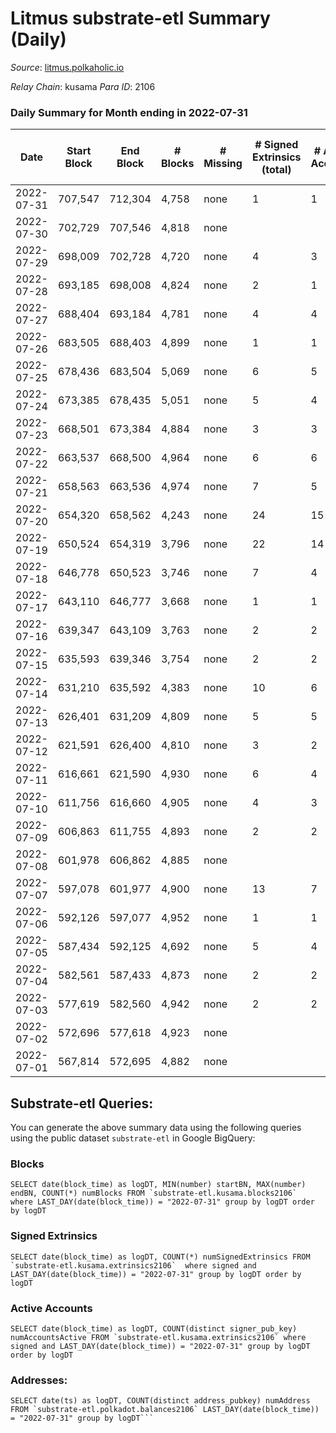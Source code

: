 # Litmus substrate-etl Summary (Daily)

_Source_: [litmus.polkaholic.io](https://litmus.polkaholic.io)

*Relay Chain*: kusama
*Para ID*: 2106



### Daily Summary for Month ending in 2022-07-31


| Date | Start Block | End Block | # Blocks | # Missing | # Signed Extrinsics (total) | # Active Accounts | # Addresses with Balances | # Events | # Transfers | # XCM Transfers In | # XCM Transfers Out |
| ---- | ----------- | --------- | -------- | --------- | --------------------------- | ----------------- | ------------------------- | -------- | ----------- | ------------------ | ------------------- |
| 2022-07-31 | 707,547 | 712,304 | 4,758 | none  | 1 | 1 | 3,832 | 9,523 |   |   |   |
| 2022-07-30 | 702,729 | 707,546 | 4,818 | none  |  |  | 3,832 | 9,642 |   |   |   |
| 2022-07-29 | 698,009 | 702,728 | 4,720 | none  | 4 | 3 | 3,832 | 9,459 |   |   |   |
| 2022-07-28 | 693,185 | 698,008 | 4,824 | none  | 2 | 1 | 3,832 | 9,660 |   |   |   |
| 2022-07-27 | 688,404 | 693,184 | 4,781 | none  | 4 | 4 | 3,832 | 9,587 | 1 ($4.08) |   | 1 ($4.06) |
| 2022-07-26 | 683,505 | 688,403 | 4,899 | none  | 1 | 1 | 3,832 | 9,806 |   |   |   |
| 2022-07-25 | 678,436 | 683,504 | 5,069 | none  | 6 | 5 | 3,832 | 10,188 | 1 ($4.08) | 1 ($2.45) | 1 ($4.06) |
| 2022-07-24 | 673,385 | 678,435 | 5,051 | none  | 5 | 4 | 3,830 | 10,133 |   |   |   |
| 2022-07-23 | 668,501 | 673,384 | 4,884 | none  | 3 | 3 | 3,830 | 9,785 |   |   |   |
| 2022-07-22 | 663,537 | 668,500 | 4,964 | none  | 6 | 6 | 3,830 | 9,962 |   |   |   |
| 2022-07-21 | 658,563 | 663,536 | 4,974 | none  | 7 | 5 | 3,830 | 10,002 | 1 ($0.80) |   | 1 ($0.78) |
| 2022-07-20 | 654,320 | 658,562 | 4,243 | none  | 24 | 15 | 3,829 | 8,609 |   |   |   |
| 2022-07-19 | 650,524 | 654,319 | 3,796 | none  | 22 | 14 | 3,828 | 7,716 |   |   |   |
| 2022-07-18 | 646,778 | 650,523 | 3,746 | none  | 7 | 4 | 3,827 | 7,528 |   |   |   |
| 2022-07-17 | 643,110 | 646,777 | 3,668 | none  | 1 | 1 | 3,827 | 7,343 |   |   |   |
| 2022-07-16 | 639,347 | 643,109 | 3,763 | none  | 2 | 2 | 3,827 | 7,537 |   |   |   |
| 2022-07-15 | 635,593 | 639,346 | 3,754 | none  | 2 | 2 | 3,827 | 7,520 |   |   |   |
| 2022-07-14 | 631,210 | 635,592 | 4,383 | none  | 10 | 6 | 3,827 | 8,894 | 18 ($1,331.27) |   |   |
| 2022-07-13 | 626,401 | 631,209 | 4,809 | none  | 5 | 5 | 3,831 | 9,649 |   |   |   |
| 2022-07-12 | 621,591 | 626,400 | 4,810 | none  | 3 | 2 | 3,831 | 9,645 |   |   |   |
| 2022-07-11 | 616,661 | 621,590 | 4,930 | none  | 6 | 4 | 3,831 | 9,902 |   |   |   |
| 2022-07-10 | 611,756 | 616,660 | 4,905 | none  | 4 | 3 | 3,831 | 9,833 |   |   |   |
| 2022-07-09 | 606,863 | 611,755 | 4,893 | none  | 2 | 2 | 3,831 | 9,798 |   |   |   |
| 2022-07-08 | 601,978 | 606,862 | 4,885 | none  |  |  | 3,831 | 9,776 |   |   |   |
| 2022-07-07 | 597,078 | 601,977 | 4,900 | none  | 13 | 7 | 3,831 | 9,891 |   |   |   |
| 2022-07-06 | 592,126 | 597,077 | 4,952 | none  | 1 | 1 | 3,831 | 9,911 |   |   |   |
| 2022-07-05 | 587,434 | 592,125 | 4,692 | none  | 5 | 4 | 3,831 | 9,416 |   |   |   |
| 2022-07-04 | 582,561 | 587,433 | 4,873 | none  | 2 | 2 | 3,831 | 9,759 |   |   |   |
| 2022-07-03 | 577,619 | 582,560 | 4,942 | none  | 2 | 2 | 3,831 | 9,897 |   |   |   |
| 2022-07-02 | 572,696 | 577,618 | 4,923 | none  |  |  | 3,831 | 9,848 |   |   |   |
| 2022-07-01 | 567,814 | 572,695 | 4,882 | none  |  |  | 3,831 | 9,767 |   |   |   |

## Substrate-etl Queries:
You can generate the above summary data using the following queries using the public dataset `substrate-etl` in Google BigQuery:


### Blocks
```
SELECT date(block_time) as logDT, MIN(number) startBN, MAX(number) endBN, COUNT(*) numBlocks FROM `substrate-etl.kusama.blocks2106`  where LAST_DAY(date(block_time)) = "2022-07-31" group by logDT order by logDT
```


### Signed Extrinsics
```
SELECT date(block_time) as logDT, COUNT(*) numSignedExtrinsics FROM `substrate-etl.kusama.extrinsics2106`  where signed and LAST_DAY(date(block_time)) = "2022-07-31" group by logDT order by logDT
```


### Active Accounts
```
SELECT date(block_time) as logDT, COUNT(distinct signer_pub_key) numAccountsActive FROM `substrate-etl.kusama.extrinsics2106` where signed and LAST_DAY(date(block_time)) = "2022-07-31" group by logDT order by logDT
```


### Addresses:
```
SELECT date(ts) as logDT, COUNT(distinct address_pubkey) numAddress FROM `substrate-etl.polkadot.balances2106` LAST_DAY(date(block_time)) = "2022-07-31" group by logDT```

